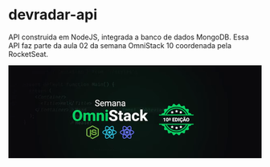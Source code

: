 # devradar-api

API construida em NodeJS, integrada a banco de dados MongoDB.
Essa API faz parte da aula 02 da semana OmniStack 10 coordenada pela RocketSeat.

![alt text](https://github.com/EricASilva/devradar-api/blob/master/src/images/semanaomnistack.PNG)
